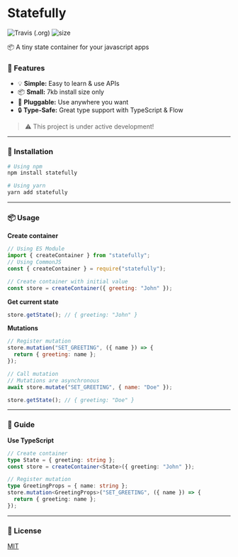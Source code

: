 # Statefully

![Travis (.org)](https://img.shields.io/travis/rahmanfadhil/statefully.svg) ![size](https://badgen.now.sh/badge/install%20size/7.65%20kB/44CC11)

📦 A tiny state container for your javascript apps

### 🌟 Features

- 💡 **Simple:** Easy to learn & use APIs
- 📦 **Small:** 7kb install size only
- 🔌 **Pluggable:** Use anywhere you want
- 🔒 **Type-Safe:** Great type support with TypeScript & Flow

> ⚠ This project is under active development!

---

### 🔧 Installation

```sh
# Using npm
npm install statefully

# Using yarn
yarn add statefully
```

---

### 📦 Usage

**Create container**

```js
// Using ES Module
import { createContainer } from "statefully";
// Using CommonJS
const { createContainer } = require("statefully");

// Create container with initial value
const store = createContainer({ greeting: "John" });
```

**Get current state**

```js
store.getState(); // { greeting: "John" }
```

**Mutations**

```js
// Register mutation
store.mutation("SET_GREETING", ({ name }) => {
  return { greeting: name };
});

// Call mutation
// Mutations are asynchronous
await store.mutate("SET_GREETING", { name: "Doe" });

store.getState(); // { greeting: "Doe" }
```

---

### 📝 Guide

**Use TypeScript**

```ts
// Create container
type State = { greeting: string };
const store = createContainer<State>({ greeting: "John" });

// Register mutation
type GreetingProps = { name: string };
store.mutation<GreetingProps>("SET_GREETING", ({ name }) => {
  return { greeting: name };
});
```

---

### 🔑 License

[MIT](https://oss.ninja/mit/rahmanfadhil)
